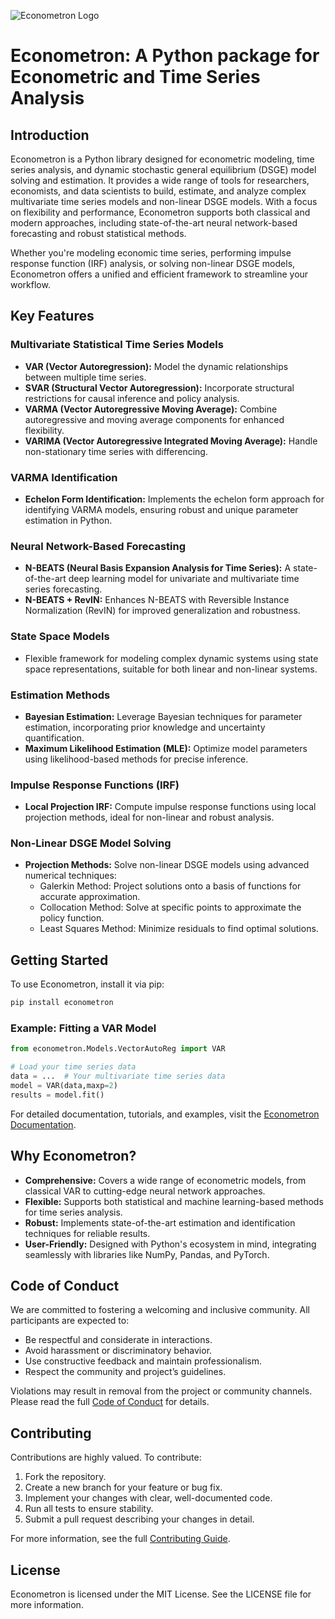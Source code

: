 
![Econometron Logo](/econometron.png)

# Econometron: A Python package for Econometric and Time Series Analysis

## Introduction

Econometron is a Python library designed for econometric modeling, time series analysis, and dynamic stochastic general equilibrium (DSGE) model solving and estimation. It provides a wide range of tools for researchers, economists, and data scientists to build, estimate, and analyze complex multivariate time series models and non-linear DSGE models. With a focus on flexibility and performance, Econometron supports both classical and modern approaches, including state-of-the-art neural network-based forecasting and robust statistical methods.

Whether you're modeling economic time series, performing impulse response function (IRF) analysis, or solving non-linear DSGE models, Econometron offers a unified and efficient framework to streamline your workflow.

## Key Features

### Multivariate Statistical Time Series Models
- **VAR (Vector Autoregression):** Model the dynamic relationships between multiple time series.  
- **SVAR (Structural Vector Autoregression):** Incorporate structural restrictions for causal inference and policy analysis.  
- **VARMA (Vector Autoregressive Moving Average):** Combine autoregressive and moving average components for enhanced flexibility.  
- **VARIMA (Vector Autoregressive Integrated Moving Average):** Handle non-stationary time series with differencing.  

### VARMA Identification
- **Echelon Form Identification:** Implements the echelon form approach for identifying VARMA models, ensuring robust and unique parameter estimation in Python.

### Neural Network-Based Forecasting
- **N-BEATS (Neural Basis Expansion Analysis for Time Series):** A state-of-the-art deep learning model for univariate and multivariate time series forecasting.  
- **N-BEATS + RevIN:** Enhances N-BEATS with Reversible Instance Normalization (RevIN) for improved generalization and robustness.

### State Space Models
- Flexible framework for modeling complex dynamic systems using state space representations, suitable for both linear and non-linear systems.

### Estimation Methods
- **Bayesian Estimation:** Leverage Bayesian techniques for parameter estimation, incorporating prior knowledge and uncertainty quantification.  
- **Maximum Likelihood Estimation (MLE):** Optimize model parameters using likelihood-based methods for precise inference.

### Impulse Response Functions (IRF)
- **Local Projection IRF:** Compute impulse response functions using local projection methods, ideal for non-linear and robust analysis.

### Non-Linear DSGE Model Solving
- **Projection Methods:** Solve non-linear DSGE models using advanced numerical techniques:  
  - Galerkin Method: Project solutions onto a basis of functions for accurate approximation.  
  - Collocation Method: Solve at specific points to approximate the policy function.  
  - Least Squares Method: Minimize residuals to find optimal solutions.


## Getting Started
To use Econometron, install it via pip:

```bash
pip install econometron
````

### Example: Fitting a VAR Model

```python
from econometron.Models.VectorAutoReg import VAR

# Load your time series data
data = ...  # Your multivariate time series data
model = VAR(data,maxp=2)
results = model.fit()
```

For detailed documentation, tutorials, and examples, visit the [Econometron Documentation](https://econometron.netlify.app).



## Why Econometron?

* **Comprehensive:** Covers a wide range of econometric models, from classical VAR to cutting-edge neural network approaches.
* **Flexible:** Supports both statistical and machine learning-based methods for time series analysis.
* **Robust:** Implements state-of-the-art estimation and identification techniques for reliable results.
* **User-Friendly:** Designed with Python's ecosystem in mind, integrating seamlessly with libraries like NumPy, Pandas, and PyTorch.



## Code of Conduct

We are committed to fostering a welcoming and inclusive community. All participants are expected to:

* Be respectful and considerate in interactions.
* Avoid harassment or discriminatory behavior.
* Use constructive feedback and maintain professionalism.
* Respect the community and project’s guidelines.

Violations may result in removal from the project or community channels. Please read the full [Code of Conduct](/CODE_OF_CONDUCT.md) for details.



## Contributing

Contributions are highly valued. To contribute:

1. Fork the repository.
2. Create a new branch for your feature or bug fix.
3. Implement your changes with clear, well-documented code.
4. Run all tests to ensure stability.
5. Submit a pull request describing your changes in detail.

For more information, see the full [Contributing Guide](/CONTRIBUTING.md).



## License

Econometron is licensed under the MIT License. See the LICENSE file for more information.
